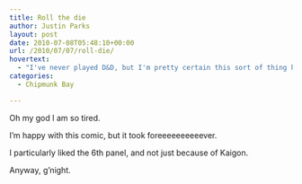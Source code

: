 ```yaml
---
title: Roll the die
author: Justin Parks
layout: post
date: 2010-07-08T05:48:10+00:00
url: /2010/07/07/roll-die/
hovertext:
  - "I've never played D&D, but I'm pretty certain this sort of thing happens at every game ever."
categories:
  - Chipmunk Bay

---
```

Oh my god I am so tired. 

I&#8217;m happy with this comic, but it took foreeeeeeeeeever.
  
I particularly liked the 6th panel, and not just because of Kaigon. 

Anyway, g&#8217;night.